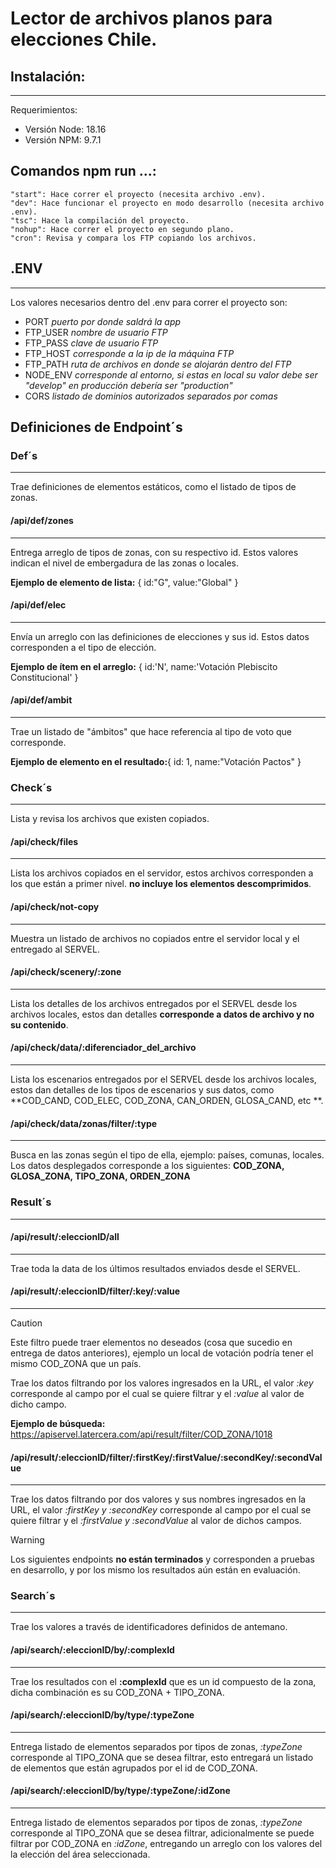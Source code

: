 # Lector de archivos planos para elecciones Chile.

## Instalación:
----
Requerimientos:
- Versión Node: 18.16
- Versión NPM: 9.7.1

## Comandos npm run ...:
    "start": Hace correr el proyecto (necesita archivo .env).
    "dev": Hace funcionar el proyecto en modo desarrollo (necesita archivo .env).
    "tsc": Hace la compilación del proyecto.
    "nohup": Hace correr el proyecto en segundo plano.
    "cron": Revisa y compara los FTP copiando los archivos.

## .ENV
----
Los valores necesarios dentro del .env para correr el proyecto son:
- PORT *puerto por donde saldrá la app*
- FTP_USER *nombre de usuario FTP*
- FTP_PASS *clave de usuario FTP*
- FTP_HOST *corresponde a la ip de la máquina FTP*
- FTP_PATH *ruta de archivos en donde se alojarán dentro del FTP*
- NODE_ENV *corresponde al entorno, si estas en local su valor debe ser "develop" en producción debería ser "production"*
- CORS *listado de dominios autorizados separados por comas*



## Definiciones de Endpoint´s

### Def´s
----
Trae definiciones de elementos estáticos, como el listado de tipos de zonas.

#### /api/def/zones
----
Entrega arreglo de tipos de zonas, con su respectivo id. Estos valores indican el nivel de embergadura de las zonas o locales.

**Ejemplo de elemento de lista:** { id:"G", value:"Global" }

#### /api/def/elec
----
Envía un arreglo con las definiciones de elecciones y sus id. Estos datos corresponden a el tipo de elección.

**Ejemplo de ítem en el arreglo:** { id:'N', name:'Votación Plebiscito Constitucional' }

#### /api/def/ambit
----
Trae un listado de "ámbitos" que hace referencia al tipo de voto que corresponde.

**Ejemplo de elemento en el resultado:**{ id: 1, name:"Votación Pactos" }


### Check´s
----
Lista y revisa los archivos que existen copiados.

#### /api/check/files
----
Lista los archivos copiados en el servidor, estos archivos corresponden a los que están a primer nivel. **no incluye los elementos descomprimidos**.

#### /api/check/not-copy
----
Muestra un listado de archivos no copiados entre el servidor local y el entregado al SERVEL.

#### /api/check/scenery/:zone
----
Lista los detalles de los archivos entregados por el SERVEL desde los archivos locales, estos dan detalles **corresponde a datos de archivo y no su contenido**.

#### /api/check/data/:diferenciador_del_archivo
----
Lista los escenarios entregados por el SERVEL desde los archivos locales, estos dan detalles de los tipos de escenarios y sus datos, como **COD_CAND, COD_ELEC, COD_ZONA, CAN_ORDEN, GLOSA_CAND, etc **.

#### /api/check/data/zonas/filter/:type
----
Busca en las zonas según el tipo de ella, ejemplo: países, comunas, locales. Los datos desplegados corresponde a los siguientes: **COD_ZONA, GLOSA_ZONA, TIPO_ZONA, ORDEN_ZONA**


### Result´s
----
#### /api/result/:eleccionID/all
----
Trae toda la data de los últimos resultados enviados desde el SERVEL.

#### /api/result/:eleccionID/filter/:key/:value
----
>[!CAUTION]
>Este filtro puede traer elementos no deseados (cosa que sucedio en entrega de datos anteriores), ejemplo un local de votación podría tener el mismo COD_ZONA que un país.

Trae los datos filtrando por los valores ingresados en la URL, el valor *:key* 
corresponde al campo por el cual se quiere filtrar y el *:value* al valor de dicho campo.

**Ejemplo de búsqueda:** https://apiservel.latercera.com/api/result/filter/COD_ZONA/1018

#### /api/result/:eleccionID/filter/:firstKey/:firstValue/:secondKey/:secondValue
----
Trae los datos filtrando por dos valores y sus nombres ingresados en la URL, el valor *:firstKey y :secondKey* corresponde al campo por el cual se quiere filtrar y el *:firstValue y :secondValue* al valor de dichos campos.

>[!WARNING] 
>Los siguientes endpoints **no están terminados** y corresponden a pruebas en desarrollo, y por los mismo los resultados aún están en evaluación.

### Search´s
----
Trae los valores a través de identificadores definidos de antemano.

#### /api/search/:eleccionID/by/:complexId
----
Trae los resultados con el **:complexId** que es un id compuesto de la zona, dicha combinación es su COD_ZONA + TIPO_ZONA.

#### /api/search/:eleccionID/by/type/:typeZone
----
Entrega listado de elementos separados por tipos de zonas, *:typeZone* corresponde al TIPO_ZONA que se desea filtrar, esto entregará un listado de elementos que están agrupados por el id de COD_ZONA.

#### /api/search/:eleccionID/by/type/:typeZone/:idZone
----
Entrega listado de elementos separados por tipos de zonas, *:typeZone* corresponde al TIPO_ZONA que se desea filtrar, adicionalmente se puede filtrar por COD_ZONA en *:idZone*, entregando un arreglo con los valores del la elección del área seleccionada.
